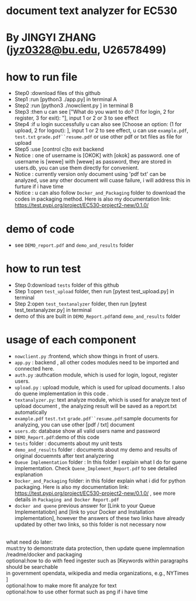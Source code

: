 # document text analyzer for EC530
# By JINGYI ZHANG (jyz0328@bu.edu, U26578499)

# how to run file
- Step0 :download files of this github
- Step1 :run [python3 ./app.py] in terminal A
- Step2 :run [python3 ./nowclient.py ] in terminal B
- Step3 :then u can see ["What do you want to do? (1 for login, 2 for register, 3 for exit): "], input 1 or 2 or 3 to see effect
- Step4 :if u login successfully u can also see [Choose an option: (1 for upload, 2 for logout): ], input 1 or 2 to see effect, u can use `example.pdf`, `test.txt` `grade.pdf``resume.pdf` or use other pdf or txt files as file for upload
- Step5 :use [control c]to exit backend
- Notice : one of username is [OKOK] with [okok] as password. one of username is [wewe] with [wewe] as password, they are stored in users.db, you can use them directly for convenient.
- Notice : currently version only document using 'pdf txt' can be analyzed, use any other document will cuase failure, i will address this in furture if i have time<br>
- Notice : u can also follow `Docker_and_Packaging` folder to download the codes in packaging method. Here is also my documentation link: https://test.pypi.org/project/EC530-project2-new/0.1.0/

# demo of code 
- see `DEMO_report.pdf` and `demo_and_results` folder

# how to run test
- Step 0:download `tests`  folder of this github
- Step 1:open `test_upload` folder, then run [pytest test_upload.py] in terminal
- Step 2:open `test_textanalyzer` folder, then run [pytest test_textanalyzer.py] in terminal
- demo of this are built in `DEMO_Report.pdf`and `demo_and_results` folder
 
# usage of each component <br>
- `nowclient.py` :frontend, which show things in front of users.
- `app.py` : backend , all other codes modules need to be imported and connected here.
- `auth.py` :authcation module, which is used for login, logout, register users.
- `upload.py` : upload module, which is used for upload documents. I also do quene implementation in this code .
- `textanalyzer.py`: text analyze module, which is used for analyze text of upload document , the analyzing result will be saved as a report.txt automatically<br>
- `example.pdf` `test.txt` `grade.pdf``resume.pdf`:sample documents for analyzing, you can use other [pdf / txt] document 
- `users.db`: database show all valid users name and password
- `DEMO_Report.pdf`:demo of this code 
- `tests` folder : documents about my unit tests
- `demo_and_results` folder : documents about my demo and results of original docuemnts after text analyzering
- `Queue Implementation` folder : In this folder I explain what I do for quene implementation. Check `Quene_Implement_Report.pdf` to see detailed explanation
- `Docker_and_Packaging` folder: in this folder explain what i did for python packaging. Here is also my documentation link: https://test.pypi.org/project/EC530-project2-new/0.1.0/ , see more details in `Packaging and Docker Report.pdf`
- `docker and quene` previous answer for [Link to your Queue Implementatiobn] and [link to your Docker and Installation implementation], however the answers of these two links have already updated by other two links, so this folder is not necessary now<br><br>

what need do later:<br>
must:try to demonstrate data protection, then update quene implemnation /readme/docker and packaging <br>
optional:how to do with feed ingester such as [Keywords within paragraphs should be searchable<br>
in government opendata, wikipedia and media organizations, e.g., NYTimes ]<br>
optional:how to make more fit analyze for text<br>
optional:how to use other format such as png if i have time


